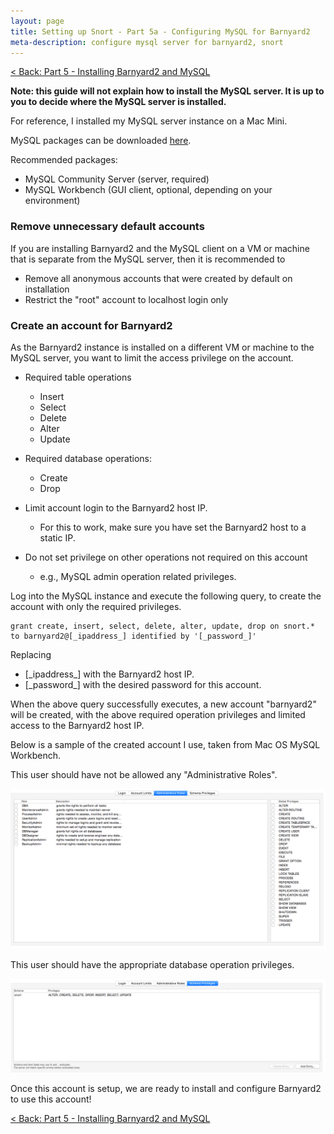 ```yaml
---
layout: page
title: Setting up Snort - Part 5a - Configuring MySQL for Barnyard2
meta-description: configure mysql server for barnyard2, snort
---
```


[< Back: Part 5 - Installing Barnyard2 and MySQL](/pages/snort/setup/5-installing-barnyard2-mysql)

**Note: this guide will not explain how to install the MySQL server. It is up to you to decide where the MySQL server is installed.**

For reference, I installed my MySQL server instance on a Mac Mini.

MySQL packages can be downloaded [here](http://dev.mysql.com/downloads).

Recommended packages:

- MySQL Community Server (server, required)
- MySQL Workbench (GUI client, optional, depending on your environment)

### Remove unnecessary default accounts

If you are installing Barnyard2 and the MySQL client on a VM or machine that is separate from the MySQL server, then it is recommended to

- Remove all anonymous accounts that were created by default on installation
- Restrict the "root" account to localhost login only

### Create an account for Barnyard2

As the Barnyard2 instance is installed on a different VM or machine to the MySQL server, you want to limit the access privilege on the account.

- Required table operations
  - Insert
  - Select
  - Delete
  - Alter
  - Update

- Required database operations:
  - Create
  - Drop

- Limit account login to the Barnyard2 host IP.
  - For this to work, make sure you have set the Barnyard2 host to a static IP.

- Do not set privilege on other operations not required on this account
  - e.g., MySQL admin operation related privileges.

Log into the MySQL instance and execute the following query, to create the account with only the required privileges.

```
grant create, insert, select, delete, alter, update, drop on snort.* to barnyard2@[_ipaddress_] identified by '[_password_]'
```

Replacing

- [\_ipaddress\_] with the Barnyard2 host IP.
- [\_password\_] with the desired password for this account.

When the above query successfully executes, a new account "barnyard2" will be created, with the above required operation privileges and limited access to the Barnyard2 host IP.

Below is a sample of the created account I use, taken from  Mac OS MySQL Workbench.

This user should have not be allowed any "Administrative Roles".

![Administrative Roles](/pages/snort/setup/5a-sample-admin-roles.png)

This user should have the appropriate database operation privileges.

![Schema Privileges](/pages/snort/setup/5a-sample-schema-privileges.png)

Once this account is setup, we are ready to install and configure Barnyard2 to use this account!

[< Back: Part 5 - Installing Barnyard2 and MySQL](/pages/snort/setup/5-installing-barnyard2-mysql)
